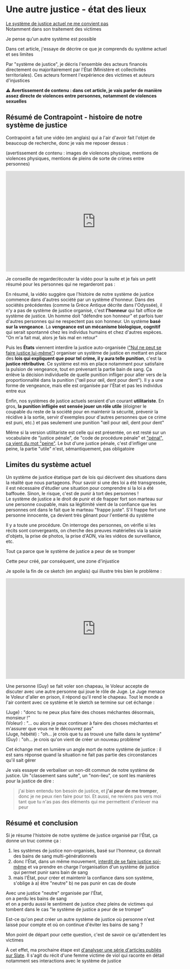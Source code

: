 # Une autre justice - état des lieux

[Le système de justice actuel ne me convient pas](./index)\
Notamment dans son traitement des victimes

Je pense qu'un autre système est possible

Dans cet article, j'essaye de décrire ce que je comprends du système actuel et ses limites

Par "système de justice", je décris l'ensemble des acteurs financés directement ou majoritairement par l'État (Ministère et collectivités territoriales). Ces acteurs forment l'expérience des victimes et auteurs d'injustices

**⚠️ Avertissement de contenu : dans cet article, je vais parler de manière assez directe de violences entre personnes, notamment de violences sexuelles**


## Résumé de Contrapoint - histoire de notre système de justice

Contrapoint a fait une vidéo (en anglais) qui a l'air d'avoir fait l'objet de beaucoup de recherche, donc je vais me reposer dessus : 

(avertissement de contenu : images de violences physique, mentions de violences physiques, mentions de pleins de sorte de crimes entre personnes)

<iframe width="560" height="315" src="https://www.youtube-nocookie.com/embed/smQsfNw_7V4" title="YouTube video player" frameborder="0" allow="accelerometer; autoplay; clipboard-write; encrypted-media; gyroscope; picture-in-picture" allowfullscreen></iframe>

Je conseille de regarder/écouter la vidéo pour la suite et je fais un petit résumé pour les personnes qui ne regarderont pas :

En résumé, la vidéo suggère que l'histoire de notre système de justice commence dans d'autres société par un système d'honneur. Dans des sociétés précédentes (comme la Grèce Antique décrite dans l'Odyssée), il n'y a pas de système de justice organisé, c'est **l'honneur** qui fait office de système de justice. Un homme doit "défendre son honneur" et parfois tuer d'autres personnes qui ne respectent pas son honneur. Un système **basé sur la vengeance**.
La **vengeance est un mécanisme biologique, cognitif** qui serait spontanné chez les individus humains et chez d'autres espèces. "On m'a fait mal, alors je fais mal en retour"

Puis les **États** viennent interdire la justice auto-organisée (["Nul ne peut se faire justice lui-même"](https://www.justice.gouv.fr/organisation-de-la-justice-10031/les-fondements-et-principes-10032/)) organiser un système de justice en mettant en place des **lois qui expliquent que pour tel crime, il y aura telle punition**, c'est la **justice rétributive**. Ce système est mis en place notamment pour satisfaire la pulsion de vengeance, tout en prévenant la partie bain de sang. Ça enlève la décision individuelle de quelle punition infliger pour aller vers de la proportionnalité dans la punition ("œil pour œil, dent pour dent"). Il y a une forme de vengeance, mais elle est organisée par l'État et pas les individus entre eux

Enfin, nos systèmes de justice actuels seraient d'un courant **utilitariste**. En gros, **la punition infligée est sensée jouer un rôle utile** (éloigner le coupable du reste de la société pour en maintenir la sécurité, prévenir la récidive à la sortie, servir d'exemples pour d'autres personnes que ce crime est puni, etc.) et pas seulement une punition "œil pour œil, dent pour dent"

Même si la version utilitariste est celle qui est présentée, on est resté sur un vocabulaire de "justice pénale", de "code de procédure pénale" et ["pénal", ça vient du mot "peine"](https://fr.wiktionary.org/wiki/p%C3%A9nal). Le but d'une justice pénale, c'est d'infliger une peine, la partie "utile" n'est, sémantiquement, pas obligatoire


## Limites du système actuel

Un système de justice étatique part de lois qui décrivent des situations dans la réalité que nous partageons. Pour savoir si une des loi a été transgressée, il est nécessaire d'étudier une situation pour comprendre si la loi a été baffouée. Sinon, le risque, c'est de punir à tort des personnes !\
Le système de justice a le droit de punir et de frapper fort son marteau sur une personne coupable, mais sa légitimité vient de la confiance que les personnes ont dans le fait que le marteau "frappe juste". S'il frappe fort une personne innocente, ça devient très gênant pour l'entierté du système

Il y a toute une procédure. On interroge des personnes, on vérifie si les récits sont convergeants, on cherche des preuves matérielles via la saisie d'objets, la prise de photos, la prise d'ADN, via les vidéos de surveillance, etc.

Tout ça parce que le système de justice a peur de se tromper

Cette peur créé, par conséquent, une zone d'injustice

Je spoile la fin de ce sketch (en anglais) qui illustre très bien le problème : 

<iframe width="560" height="315" src="https://www.youtube-nocookie.com/embed/YCHeb3wzDRo" title="YouTube video player" frameborder="0" allow="accelerometer; autoplay; clipboard-write; encrypted-media; gyroscope; picture-in-picture" allowfullscreen></iframe>

Une personne (Guy) se fait voler son chapeau, le Voleur accepte de discuter avec une autre personne qui joue le rôle de Juge. Le Juge menace le Voleur d'aller en prison, il répond qu'il rend le chapeau. Tout le monde a l'air content avec ce système et le sketch se termine sur cet échange :

(Juge) : "donc tu ne peux plus faire des choses méchantes désormais, monsieur !"\
(Voleur) : "... ou alors je peux continuer à faire des choses méchantes et m'assurer que vous ne le découvrez pas"\
(Juge, hébété) : "oh... je crois que tu as trouvé une faille dans le système"\
(Guy) : "oh... je crois qu'on vient de créer un nouveau problème"

Cet échange met en lumière un angle mort de notre système de justice : il est sans réponse quand la situation ne fait pas partie des circonstances qu'il sait gérer

Je vais essayer de verbaliser un non-dit commun de notre système de justice. Un "classement sans suite", un "non-lieu", ce sont les manières pour la justice de dire :

> j'ai bien entendu ton besoin de justice, et **j'ai peur de me tromper**, donc je ne peux rien faire pour toi. Et aussi, ne reviens pas vers moi tant que tu n'as pas des éléments qui me permettent d'enlever ma peur

## Résumé et conclusion

Si je résume l'histoire de notre système de justice organisé par l'État, ça donne un truc comme ça : 
1. les systèmes de justice non-organisés, basé sur l'honneur, ça donnait des bains de sang multi-générationnels
2. donc l'État, dans un même mouvement, [interdit de se faire justice soi-même](https://www.justice.gouv.fr/organisation-de-la-justice-10031/les-fondements-et-principes-10032/) et va prendre en charge l'organisation d'un système de justice qui permet punir sans bain de sang
3. mais l'État, pour créer et maintenir la confiance dans son système, s'oblige à a) être "neutre" b) ne pas punir en cas de doute

Avec une justice "neutre" organisée par l'État,\
on a perdu les bains de sang\
et on a perdu aussi le sentiment de justice chez pleins de victimes qui tombent dans le cas "le système de justice a peur de se tromper"

Est-ce qu'on peut créer un autre système de justice où personne n'est laissé pour compte et où on continue d'éviter les bains de sang ?

Mon point de départ pour cette question, c'est de savoir ce qu'attendent les victimes

À cet effet, ma prochaine étape est [d'analyser une série d'articles publiés sur Slate](). Il s'agit du récit d'une femme victime de viol qui raconte en détail notamment ses interactions avec le système de justice

<!--
[d'analyser une série d'articles publiés sur Slate](./analyse-article-slate)
-->





